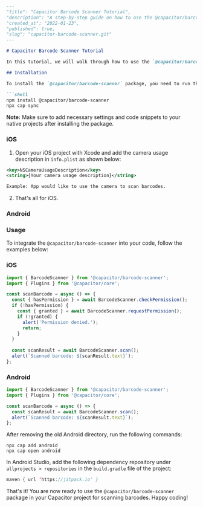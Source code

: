 ```markdown
---
"title": "Capacitor Barcode Scanner Tutorial",
"description": "A step-by-step guide on how to use the @capacitor/barcode-scanner package for scanning barcodes on Android and iOS using Capacitor.",
"created_at": "2022-01-23",
"published": true,
"slug": "capacitor-barcode-scanner.git"
---

# Capacitor Barcode Scanner Tutorial

In this tutorial, we will walk through how to use the `@capacitor/barcode-scanner` package to scan barcodes on Android and iOS using Capacitor.

## Installation

To install the `@capacitor/barcode-scanner` package, you need to run the following command in your project directory:

```shell
npm install @capacitor/barcode-scanner
npx cap sync
```

**Note:** Make sure to add necessary settings and code snippets to your native projects after installing the package.

### iOS

1. Open your iOS project with Xcode and add the camera usage description in `info.plist` as shown below:

```xml
<key>NSCameraUsageDescription</key>
<string>{Your camera usage description}</string>

Example: App would like to use the camera to scan barcodes.
```

2. That's all for iOS.

### Android

### Usage

To integrate the `@capacitor/barcode-scanner` into your code, follow the examples below:

### iOS

```javascript
import { BarcodeScanner } from '@capacitor/barcode-scanner';
import { Plugins } from '@capacitor/core';

const scanBarcode = async () => {
  const { hasPermission } = await BarcodeScanner.checkPermission();  
  if (!hasPermission) {
    const { granted } = await BarcodeScanner.requestPermission();
    if (!granted) {
      alert('Permission denied.');
      return;
    }
  }
  
  const scanResult = await BarcodeScanner.scan();
  alert(`Scanned barcode: ${scanResult.text}`);
};
```

### Android

```javascript
import { BarcodeScanner } from '@capacitor/barcode-scanner';
import { Plugins } from '@capacitor/core';

const scanBarcode = async () => {
  const scanResult = await BarcodeScanner.scan();
  alert(`Scanned barcode: ${scanResult.text}`);
};
```

After removing the old Android directory, run the following commands:

```shell
npx cap add android
npx cap open android
```

In Android Studio, add the following dependency repository under `allprojects > repositories` in the `build.gradle` file of the project:

```java
maven { url 'https://jitpack.io' }
```

That's it! You are now ready to use the `@capacitor/barcode-scanner` package in your Capacitor project for scanning barcodes. Happy coding!
```